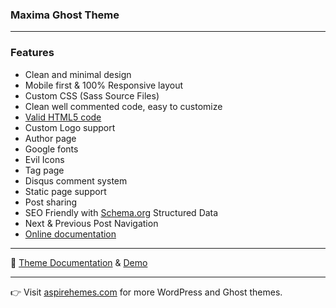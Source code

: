 ### Maxima Ghost Theme

* * *

### Features

- Clean and minimal design
- Mobile first & 100% Responsive layout
- Custom CSS (Sass Source Files)
- Clean well commented code, easy to customize
- [Valid HTML5 code](https://validator.w3.org/nu/?doc=http%3A%2F%2Freal.aspirethemes.com%2F)
- Custom Logo support
- Author page
- Google fonts
- Evil Icons
- Tag page
- Disqus comment system
- Static page support
- Post sharing
- SEO Friendly with [Schema.org](http://Schema.org) Structured Data
- Next & Previous Post Navigation
- [Online documentation](http://aspirethemes.com/docs/midan-ghost.html)

* * *

📄 [Theme Documentation](https://aspirethemes.com/docs/real-ghost/) & [Demo](http://real.aspirethemes.com/)

* * *

👉 Visit [aspirehemes.com](http://aspirethemes.com) for more WordPress and Ghost themes.